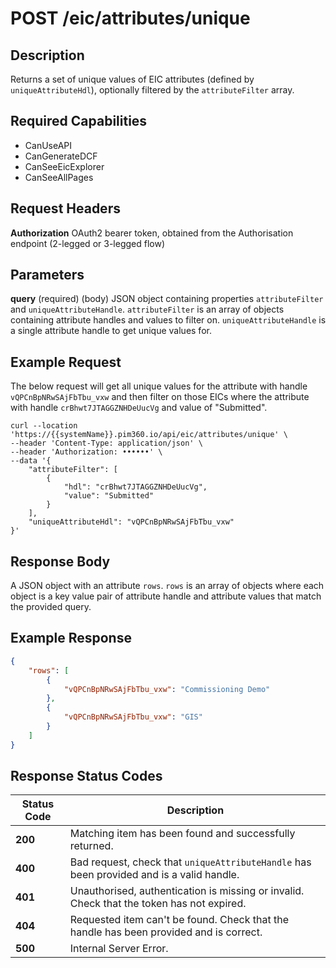 # POST /eic/attributes/unique

## Description
Returns a set of unique values of EIC attributes (defined by `uniqueAttributeHdl`), optionally filtered by the `attributeFilter` array.

## Required Capabilities
* CanUseAPI
* CanGenerateDCF
* CanSeeEicExplorer
* CanSeeAllPages

## Request Headers

**Authorization** OAuth2 bearer token, obtained from the Authorisation endpoint (2-legged or 3-legged flow)

## Parameters
**query** (required) (body) JSON object containing properties `attributeFilter` and `uniqueAttributeHandle`. `attributeFilter` is an array of objects containing attribute handles and values to filter on. `uniqueAttributeHandle` is a single attribute handle to get unique values for.


## Example Request
The below request will get all unique values for the attribute with handle `vQPCnBpNRwSAjFbTbu_vxw` and then filter on those EICs where the attribute with handle `crBhwt7JTAGGZNHDeUucVg` and value of "Submitted".

```
curl --location 'https://{{systemName}}.pim360.io/api/eic/attributes/unique' \
--header 'Content-Type: application/json' \
--header 'Authorization: ••••••' \
--data '{
    "attributeFilter": [
        {
            "hdl": "crBhwt7JTAGGZNHDeUucVg",
            "value": "Submitted"
        }
    ],
    "uniqueAttributeHdl": "vQPCnBpNRwSAjFbTbu_vxw"
}'
```

## Response Body
A JSON object with an attribute `rows`. `rows` is an array of objects where each object is a key value pair of attribute handle and attribute values that match the provided query.

## Example Response
```JSON
{
    "rows": [
        {
            "vQPCnBpNRwSAjFbTbu_vxw": "Commissioning Demo"
        },
        {
            "vQPCnBpNRwSAjFbTbu_vxw": "GIS"
        }
    ]
}
```

## Response Status Codes
| Status Code | Description |
| -------- | ------- |
|**200** |Matching item has been found and successfully returned.|
|**400** |Bad request, check that `uniqueAttributeHandle` has been provided and is a valid handle.|
|**401** |Unauthorised, authentication is missing or invalid. Check that the token has not expired.|
|**404** |Requested item can't be found. Check that the handle has been provided and is correct.|
|**500** |Internal Server Error.|


